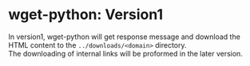 # wget-python: **Version1**

In version1, wget-python will get response message and download the HTML content to the `../downloads/<domain>` directory.  
The downloading of internal links will be proformed in the later version.